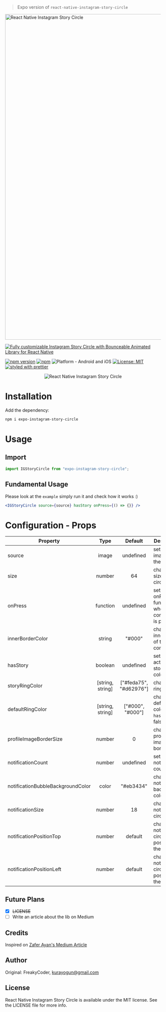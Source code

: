 > Expo version of `react-native-instagram-story-circle` 

<img alt="React Native Instagram Story Circle" src="assets/logo.png" width="1050"/>

[![Fully customizable Instagram Story Circle with Bounceable Animated Library for React Native](https://img.shields.io/badge/-Fully%20customizable%20Instagram%20Story%20Circle%20with%20Bounceable%20Animated%20Library%20for%20React%20Native-orange?style=for-the-badge)](https://github.com/WrathChaos/react-native-instagram-story-circle)

[![npm version](https://img.shields.io/npm/v/expo-instagram-story-circle.svg?style=for-the-badge)](https://www.npmjs.com/package/expo-instagram-story-circle)
[![npm](https://img.shields.io/npm/dt/expo-instagram-story-circle.svg?style=for-the-badge)](https://www.npmjs.com/package/expo-instagram-story-circle)
![Platform - Android and iOS](https://img.shields.io/badge/platform-Android%20%7C%20iOS-blue.svg?style=for-the-badge)
[![License: MIT](https://img.shields.io/badge/License-MIT-green.svg?style=for-the-badge)](https://opensource.org/licenses/MIT)
[![styled with prettier](https://img.shields.io/badge/styled_with-prettier-ff69b4.svg?style=for-the-badge)](https://github.com/prettier/prettier)

<p align="center">
  <img alt="React Native Instagram Story Circle"
        src="assets/Screenshots/React-Native-Instagram-Story-Circle.gif" />
</p>

# Installation

Add the dependency:

```bash
npm i expo-instagram-story-circle
```

# Usage

## Import

```jsx
import IGStoryCircle from "expo-instagram-story-circle";
```

## Fundamental Usage

Please look at the `example` simply run it and check how it works :)

```jsx
<IGStoryCircle source={source} hasStory onPress={() => {}} />
```

# Configuration - Props

| Property                          |       Type       |        Default         | Description                                                 |
| --------------------------------- | :--------------: | :--------------------: | ----------------------------------------------------------- |
| source                            |      image       |       undefined        | set the image for the circle                                |
| size                              |      number      |           64           | change the size of the circle                               |
| onPress                           |     function     |       undefined        | set the onPress functionality when the component is pressed |
| innerBorderColor                  |      string      |         "#000"         | change the inner circle of the component                    |
| hasStory                          |     boolean      |       undefined        | set true to activate story's colorful ring                  |
| storyRingColor                    | [string, string] | ["#feda75", "#d62976"] | change the ring color                                       |
| defaultRingColor                  | [string, string] |    ["#000", "#000"]    | change the default ring color when `hasStory` is false      |
| profileImageBorderSize            |      number      |           0            | change the profile image border size                        |
| notificationCount                 |      number      |       undefined        | set the notification count                                  |
| notificationBubbleBackgroundColor |      color       |       "#eb3434"        | change the notification background color                    |
| notificationSize                  |      number      |           18           | change the notification circle's size                       |
| notificationPositionTop           |      number      |        default         | change the notification circle's position of the top side   |
| notificationPositionLeft          |      number      |        default         | change the notification circle's position of the left side  |

## Future Plans

- [x] ~~LICENSE~~
- [ ] Write an article about the lib on Medium

## Credits

Inspired on [Zafer Ayan's Medium Article](https://medium.com/@ZaferAyan/react-native-instagram-proje-mimarisi-9031e75a72de)

## Author

Original: FreakyCoder, kurayogun@gmail.com

## License

React Native Instagram Story Circle is available under the MIT license. See the LICENSE file for more info.
